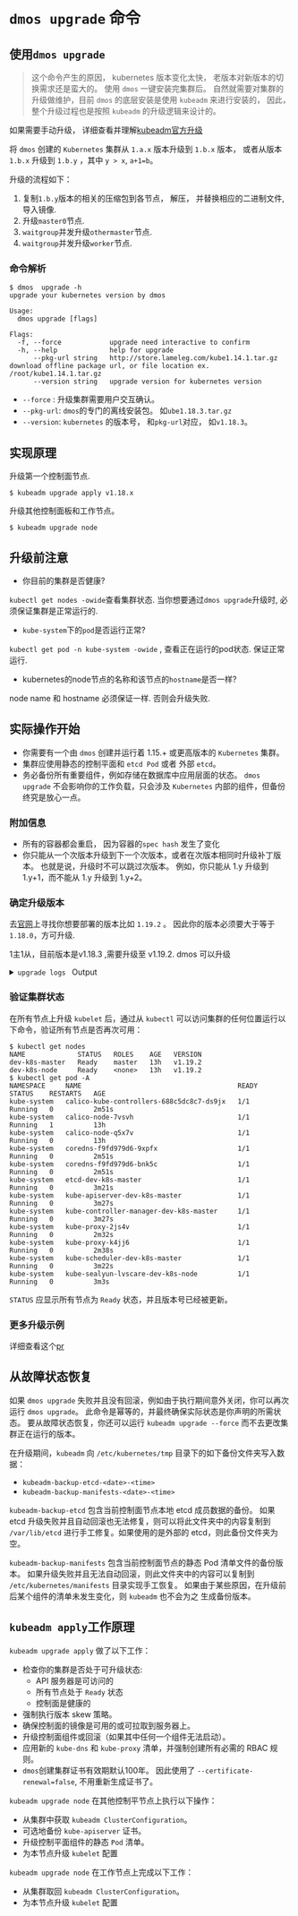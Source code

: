# `dmos upgrade` 命令

## 使用`dmos upgrade`

> 这个命令产生的原因， kubernetes 版本变化太快， 老版本对新版本的切换需求还是蛮大的。 使用 `dmos` 一键安装完集群后。
> 自然就需要对集群的升级做维护，目前 `dmos` 的底层安装是使用 `kubeadm` 来进行安装的， 因此，整个升级过程也是按照 `kubeadm` 的升级逻辑来设计的。

如果需要手动升级， 详细查看并理解[kubeadm官方升级](https://kubernetes.io/zh/docs/tasks/administer-cluster/kubeadm/kubeadm-upgrade/)

将 `dmos` 创建的 `Kubernetes` 集群从 `1.a.x` 版本升级到 `1.b.x` 版本， 或者从版本 `1.b.x` 升级到 `1.b.y` ，其中 `y > x`,  `a+1=b`。

升级的流程如下：

1. 复制`1.b.y`版本的相关的压缩包到各节点， 解压， 并替换相应的二进制文件, 导入镜像.
2. 升级`master0`节点.
3. `waitgroup`并发升级`othermaster`节点.
4. `waitgroup`并发升级`worker`节点.

### 命令解析

```shell
$ dmos  upgrade -h
upgrade your kubernetes version by dmos

Usage:
  dmos upgrade [flags]

Flags:
  -f, --force            upgrade need interactive to confirm
  -h, --help             help for upgrade
      --pkg-url string   http://store.lameleg.com/kube1.14.1.tar.gz download offline package url, or file location ex. /root/kube1.14.1.tar.gz
      --version string   upgrade version for kubernetes version
```

- `--force` : 升级集群需要用户交互确认。 
- `--pkg-url`: `dmos`的专门的离线安装包。 如`ube1.18.3.tar.gz`
- `--version`:  `kubernetes` 的版本号， 和`pkg-url`对应， 如`v1.18.3`。

## 实现原理

升级第一个控制面节点.

```shell
$ kubeadm upgrade apply v1.18.x
```

升级其他控制面板和工作节点。

```shell
$ kubeadm upgrade node
```

## 升级前注意

- 你目前的集群是否健康? 

`kubectl get nodes -owide`查看集群状态. 当你想要通过`dmos upgrade`升级时, 必须保证集群是正常运行的.

- `kube-system`下的`pod`是否运行正常? 

`kubectl get pod -n kube-system -owide` , 查看正在运行的pod状态. 保证正常运行.

- kubernetes的node节点的名称和该节点的`hostname`是否一样? 

node name 和 hostname 必须保证一样. 否则会升级失败. 

## 实际操作开始

- 你需要有一个由 `dmos` 创建并运行着 1.15.+ 或更高版本的 `Kubernetes` 集群。
- 集群应使用静态的控制平面和 `etcd Pod` 或者 外部 `etcd`。
- 务必备份所有重要组件，例如存储在数据库中应用层面的状态。 `dmos upgrade` 不会影响你的工作负载，只会涉及 `Kubernetes` 内部的组件，但备份终究是放心一点。

### 附加信息

- 所有的容器都会重启， 因为容器的`spec hash` 发生了变化
- 你只能从一个次版本升级到下一个次版本，或者在次版本相同时升级补丁版本。 也就是说，升级时不可以跳过次版本。 例如，你只能从 1.y 升级到 1.y+1，而不能从 1.y 升级到 1.y+2。

### 确定升级版本

去[官网](http://store.lameleg.com/)上寻找你想要部署的版本比如 `1.19.2` 。 因此你的版本必须要大于等于`1.18.0`，方可升级.

1主1从，目前版本是v1.18.3 ,需要升级至 v1.19.2. dmos 可以升级

<details><summary><code>upgrade logs </code> Output</summary><br><pre>

```
$  kubectl get nodes
NAME             STATUS   ROLES    AGE     VERSION
dev-k8s-master   Ready    master   3h49m   v1.18.3
dev-k8s-node     Ready    <none>   3h48m   v1.18.3
$ dmos upgrade --version v1.19.2 --pkg-url /root/kube1.19.2.tar.gz -f | tee -a upgrade.1183-1192.log 
09:45:06 [INFO] [ssh.go:12] [ssh][192.168.160.243:22] hostname
09:45:17 [DEBG] [ssh.go:24] [ssh][192.168.160.243:22]command result is: dev-k8s-master

09:45:17 [INFO] [ssh.go:12] [ssh][192.168.160.244:22] hostname
09:45:18 [DEBG] [ssh.go:24] [ssh][192.168.160.244:22]command result is: dev-k8s-node

09:45:48 [INFO] [ssh.go:57] [ssh][192.168.160.244:22] mkdir -p /root || true
09:45:48 [INFO] [ssh.go:57] [ssh][192.168.160.243:22] mkdir -p /root || true
09:45:48 [DEBG] [download.go:29] [192.168.160.244:22]please wait for mkDstDir
09:45:48 [INFO] [ssh.go:12] [ssh][192.168.160.244:22] ls -l /root/kube1.19.2.tar.gz 2>/dev/null |wc -l
09:45:48 [DEBG] [download.go:29] [192.168.160.243:22]please wait for mkDstDir
09:45:48 [INFO] [ssh.go:12] [ssh][192.168.160.243:22] ls -l /root/kube1.19.2.tar.gz 2>/dev/null |wc -l
09:45:49 [DEBG] [ssh.go:24] [ssh][192.168.160.244:22]command result is: 1

09:45:49 [WARN] [download.go:35] [192.168.160.244:22]SendPackage: file is exist
09:45:49 [DEBG] [download.go:44] [192.168.160.244:22]please wait for after hook
09:45:49 [INFO] [ssh.go:57] [ssh][192.168.160.244:22] cd /root && rm -rf kube && tar zxvf kube1.19.2.tar.gz  && cd /root/kube/shell && rm -f ../bin/dmos && (docker load -i ../images/images.tar || ture) && cp -f ../bin/* /usr/bin/ 
09:45:49 [DEBG] [ssh.go:24] [ssh][192.168.160.243:22]command result is: 1

09:45:49 [WARN] [download.go:35] [192.168.160.243:22]SendPackage: file is exist
09:45:49 [DEBG] [download.go:44] [192.168.160.243:22]please wait for after hook
09:45:49 [INFO] [ssh.go:57] [ssh][192.168.160.243:22] cd /root && rm -rf kube && tar zxvf kube1.19.2.tar.gz  && cd /root/kube/shell && rm -f ../bin/dmos && (docker load -i ../images/images.tar || ture) && cp -f ../bin/* /usr/bin/ 
09:45:49 [INFO] [ssh.go:50] [192.168.160.244:22] kube/
09:45:50 [INFO] [ssh.go:50] [192.168.160.243:22] kube/
09:45:50 [INFO] [ssh.go:50] [192.168.160.243:22] kube/shell/master.sh
09:45:50 [INFO] [ssh.go:50] [192.168.160.243:22] kube/shell/docker.sh
09:46:03 [INFO] [ssh.go:50] [192.168.160.243:22] kube/bin/kubectl
09:46:08 [INFO] [ssh.go:50] [192.168.160.243:22] kube/bin/crictl
09:46:12 [INFO] [ssh.go:50] [192.168.160.243:22] kube/bin/conntrack
09:46:12 [INFO] [ssh.go:50] [192.168.160.243:22] kube/bin/kubeadm
09:46:14 [INFO] [ssh.go:50] [192.168.160.243:22] kube/bin/kubelet-pre-start.sh
09:46:14 [INFO] [ssh.go:50] [192.168.160.243:22] kube/conf/kubeadm.yaml
09:46:14 [INFO] [ssh.go:50] [192.168.160.243:22] kube/docker/docker.tgz
09:46:18 [INFO] [ssh.go:50] [192.168.160.243:22] kube/docker/README.md
09:46:34 [INFO] [ssh.go:50] [192.168.160.244:22] kube/bin/kubectl
09:46:35 [INFO] [ssh.go:50] [192.168.160.244:22] kube/bin/crictl
09:46:40 [INFO] [ssh.go:50] [192.168.160.244:22] kube/bin/conntrack
09:46:40 [INFO] [ssh.go:50] [192.168.160.244:22] kube/bin/kubeadm
09:46:58 [INFO] [ssh.go:50] [192.168.160.244:22] kube/bin/kubelet-pre-start.sh
09:46:58 [INFO] [ssh.go:50] [192.168.160.244:22] kube/conf/kubeadm.yaml
09:47:28 [INFO] [ssh.go:50] [192.168.160.244:22] kube/docker/README.md
09:48:19 [INFO] [ssh.go:50] [192.168.160.243:22] kube/images/README.md
09:49:05 [INFO] [ssh.go:50] [192.168.160.243:22] Loaded image: fanux/lvscare:latest
09:49:05 [INFO] [ssh.go:50] [192.168.160.243:22] Loaded image: calico/node:v3.8.2
09:49:05 [INFO] [ssh.go:50] [192.168.160.243:22] Loaded image: calico/cni:v3.8.2
09:49:05 [INFO] [ssh.go:50] [192.168.160.243:22] Loaded image: calico/kube-controllers:v3.8.2
09:49:05 [INFO] [ssh.go:50] [192.168.160.243:22] Loaded image: k8s.gcr.io/kube-proxy:v1.19.2
09:49:05 [INFO] [ssh.go:50] [192.168.160.243:22] Loaded image: k8s.gcr.io/kube-apiserver:v1.19.2
09:49:05 [INFO] [ssh.go:50] [192.168.160.243:22] Loaded image: k8s.gcr.io/kube-scheduler:v1.19.2
09:49:05 [INFO] [ssh.go:50] [192.168.160.243:22] Loaded image: calico/pod2daemon-flexvol:v3.8.2
09:49:05 [INFO] [ssh.go:50] [192.168.160.243:22] Loaded image: k8s.gcr.io/kube-controller-manager:v1.19.2
09:49:05 [INFO] [ssh.go:50] [192.168.160.243:22] Loaded image: k8s.gcr.io/etcd:3.4.13-0
09:49:05 [INFO] [ssh.go:50] [192.168.160.243:22] Loaded image: k8s.gcr.io/coredns:1.7.0
09:50:08 [INFO] [ssh.go:50] [192.168.160.244:22] kube/images/README.md
09:50:53 [INFO] [ssh.go:50] [192.168.160.244:22] Loaded image: fanux/lvscare:latest
09:50:53 [INFO] [ssh.go:50] [192.168.160.244:22] Loaded image: k8s.gcr.io/pause:3.2
09:50:53 [INFO] [ssh.go:50] [192.168.160.244:22] Loaded image: calico/node:v3.8.2
09:50:53 [INFO] [ssh.go:50] [192.168.160.244:22] Loaded image: calico/cni:v3.8.2
09:50:53 [INFO] [ssh.go:50] [192.168.160.244:22] Loaded image: calico/kube-controllers:v3.8.2
70dc90064d8e: Loading layer  38.81MB/38.81MB
Loaded image: k8s.gcr.io/kube-proxy:v1.19.24:22] Loading layer  393.2kB/38.81MB
79d541cda6cb: Loading layer  3.041MB/3.041MB
e9933a1f21f5: Loading layer  1.734MB/1.734MB
77f46c47e69e: Loading layer  115.2MB/115.2MB
Loaded image: k8s.gcr.io/kube-apiserver:v1.19.2] 
ba332c8caa08: Loading layer  42.13MB/42.13MB
Loaded image: k8s.gcr.io/kube-scheduler:v1.19.2] 
09:51:29 [INFO] [ssh.go:50] [192.168.160.244:22] Loaded image: calico/pod2daemon-flexvol:v3.8.2
4d66a4f52b24: Loading layer  107.2MB/107.2MB
Loaded image: k8s.gcr.io/kube-controller-manager:v1.19.2
d72a74c56330: Loading layer  3.031MB/3.031MB
d61c79b29299: Loading layer   2.13MB/2.13MB
1a4e46412eb0: Loading layer  225.3MB/225.3MB
bfa5849f3d09: Loading layer   2.19MB/2.19MB
bb63b9467928: Loading layer  21.98MB/21.98MB
Loaded image: k8s.gcr.io/etcd:3.4.13-060.244:22] 
96d17b0b58a7: Loading layer  45.02MB/45.02MB
Loaded image: k8s.gcr.io/coredns:1.7.060.244:22] 
09:51:35 [ALRT] [upgrade.go:67] UpgradeMaster0
09:51:35 [ALRT] [upgrade.go:94] fist to drain node dev-k8s-master
09:51:35 [INFO] [ssh.go:57] [ssh][192.168.160.243:22] kubectl drain dev-k8s-master --ignore-daemonsets
09:51:38 [INFO] [ssh.go:50] [192.168.160.243:22] node/dev-k8s-master cordoned
09:51:38 [INFO] [ssh.go:50] [192.168.160.243:22] WARNING: ignoring DaemonSet-managed Pods: kube-system/calico-node-7vsvh, kube-system/kube-proxy-f5vcc
09:51:38 [INFO] [ssh.go:50] [192.168.160.243:22] evicting pod kube-system/coredns-66bff467f8-rfx86
09:52:08 [INFO] [ssh.go:50] [192.168.160.243:22] pod/coredns-66bff467f8-z2zpq evicted
09:52:08 [ALRT] [upgrade.go:102] second to exec kubeadm upgrade node on dev-k8s-master
09:52:08 [INFO] [ssh.go:57] [ssh][192.168.160.243:22] kubeadm upgrade apply --certificate-renewal=false  --yes v1.19.2
09:52:09 [INFO] [ssh.go:50] [192.168.160.243:22] [upgrade/config] Making sure the configuration is correct:
09:52:11 [INFO] [ssh.go:50] [192.168.160.243:22] W0924 09:52:11.037253  129003 kubelet.go:205] detected "systemd" as the Docker cgroup driver, the provided value "cgroupfs" in "KubeletConfiguration" will be overrided
09:52:11 [INFO] [ssh.go:50] [192.168.160.243:22] [preflight] Running pre-flight checks.
09:52:11 [INFO] [ssh.go:50] [192.168.160.243:22] [upgrade] Running cluster health checks
09:52:16 [INFO] [ssh.go:50] [192.168.160.243:22] [upgrade/version] You have chosen to change the cluster version to "v1.19.2"
09:52:16 [INFO] [ssh.go:50] [192.168.160.243:22] [upgrade/versions] Cluster version: v1.18.3
09:52:16 [INFO] [ssh.go:50] [192.168.160.243:22] [upgrade/prepull] Pulling images required for setting up a Kubernetes cluster
09:52:16 [INFO] [ssh.go:50] [192.168.160.243:22] [upgrade/apply] Upgrading your Static Pod-hosted control plane to version "v1.19.2"...
09:52:16 [INFO] [ssh.go:50] [192.168.160.243:22] Static pod: kube-apiserver-dev-k8s-master hash: 24a39fba2c7e2f71b2a1a965e28e43f7
09:52:16 [INFO] [ssh.go:50] [192.168.160.243:22] Static pod: kube-controller-manager-dev-k8s-master hash: a275fe1cd259aa3018f3f1d7c0e7a636
09:52:16 [INFO] [ssh.go:50] [192.168.160.243:22] Static pod: kube-scheduler-dev-k8s-master hash: 695b0d5342155481b9239a61ff533e4d
09:52:16 [INFO] [ssh.go:50] [192.168.160.243:22] [upgrade/etcd] Upgrading to TLS for etcd
09:52:26 [INFO] [ssh.go:50] [192.168.160.243:22] Static pod: etcd-dev-k8s-master hash: d4798542254a842faf3d6a0fb87d0ed6
09:52:26 [INFO] [ssh.go:50] [192.168.160.243:22] [upgrade/staticpods] Preparing for "etcd" upgrade
09:52:26 [INFO] [ssh.go:50] [192.168.160.243:22] [upgrade/staticpods] Moved new manifest to "/etc/kubernetes/manifests/etcd.yaml" and backed up old manifest to "/etc/kubernetes/tmp/kubeadm-backup-manifests-2020-09-24-09-52-16/etcd.yaml"
09:52:55 [INFO] [ssh.go:50] [192.168.160.243:22] Static pod: etcd-dev-k8s-master hash: d4798542254a842faf3d6a0fb87d0ed6
09:54:32 [INFO] [ssh.go:50] [192.168.160.243:22] Static pod: etcd-dev-k8s-master hash: 4c3c12c30b28ef42f86f638eb399f6cd
09:54:32 [INFO] [ssh.go:50] [192.168.160.243:22] [apiclient] Found 1 Pods for label selector component=etcd
09:54:38 [INFO] [ssh.go:50] [192.168.160.243:22] [upgrade/staticpods] Component "etcd" upgraded successfully!
09:54:38 [INFO] [ssh.go:50] [192.168.160.243:22] [upgrade/etcd] Waiting for etcd to become available
09:54:38 [INFO] [ssh.go:50] [192.168.160.243:22] [upgrade/staticpods] Writing new Static Pod manifests to "/etc/kubernetes/tmp/kubeadm-upgraded-manifests524365294"
09:54:38 [INFO] [ssh.go:50] [192.168.160.243:22] [upgrade/staticpods] Preparing for "kube-apiserver" upgrade
09:54:38 [INFO] [ssh.go:50] [192.168.160.243:22] Static pod: kube-apiserver-dev-k8s-master hash: 24a39fba2c7e2f71b2a1a965e28e43f7
09:54:45 [INFO] [ssh.go:50] [192.168.160.243:22] Static pod: kube-apiserver-dev-k8s-master hash: 24a39fba2c7e2f71b2a1a965e28e43f7
09:54:45 [INFO] [ssh.go:50] [192.168.160.243:22] Static pod: kube-apiserver-dev-k8s-master hash: 24a39fba2c7e2f71b2a1a965e28e43f7
09:54:45 [INFO] [ssh.go:50] [192.168.160.243:22] Static pod: kube-apiserver-dev-k8s-master hash: 82a2f948bad5b581cc911fa3bf28510e
09:54:45 [INFO] [ssh.go:50] [192.168.160.243:22] [apiclient] Found 1 Pods for label selector component=kube-apiserver
09:54:48 [INFO] [ssh.go:50] [192.168.160.243:22] [upgrade/staticpods] Component "kube-apiserver" upgraded successfully!
09:54:48 [INFO] [ssh.go:50] [192.168.160.243:22] Static pod: kube-controller-manager-dev-k8s-master hash: a275fe1cd259aa3018f3f1d7c0e7a636
09:54:49 [INFO] [ssh.go:50] [192.168.160.243:22] Static pod: kube-controller-manager-dev-k8s-master hash: 8e40ab517d1fc1b502ea4dc16d578e58
09:54:51 [INFO] [ssh.go:50] [192.168.160.243:22] [upgrade/staticpods] Component "kube-controller-manager" upgraded successfully!
09:54:51 [INFO] [ssh.go:50] [192.168.160.243:22] Static pod: kube-scheduler-dev-k8s-master hash: 695b0d5342155481b9239a61ff533e4d
09:54:51 [INFO] [ssh.go:50] [192.168.160.243:22] Static pod: kube-scheduler-dev-k8s-master hash: 93ed9f6b7a13fc84a2d5afc20ac0dee9
09:54:51 [INFO] [ssh.go:50] [192.168.160.243:22] [apiclient] Found 1 Pods for label selector component=kube-scheduler
09:54:53 [INFO] [ssh.go:50] [192.168.160.243:22] [upgrade/staticpods] Component "kube-scheduler" upgraded successfully!
09:54:53 [INFO] [ssh.go:50] [192.168.160.243:22] [upload-config] Storing the configuration used in ConfigMap "kubeadm-config" in the "kube-system" Namespace
09:54:54 [INFO] [ssh.go:50] [192.168.160.243:22] [kubelet] Creating a ConfigMap "kubelet-config-1.19" in namespace kube-system with the configuration for the kubelets in the cluster
09:54:54 [INFO] [ssh.go:50] [192.168.160.243:22] [kubelet-start] Writing kubelet configuration to file "/var/lib/kubelet/config.yaml"
09:54:54 [INFO] [ssh.go:50] [192.168.160.243:22] [bootstrap-token] configured RBAC rules to allow Node Bootstrap tokens to get nodes
09:54:54 [INFO] [ssh.go:50] [192.168.160.243:22] [bootstrap-token] configured RBAC rules to allow Node Bootstrap tokens to post CSRs in order for nodes to get long term certificate credentials
09:54:54 [INFO] [ssh.go:50] [192.168.160.243:22] [bootstrap-token] configured RBAC rules to allow the csrapprover controller automatically approve CSRs from a Node Bootstrap Token
09:54:54 [INFO] [ssh.go:50] [192.168.160.243:22] [bootstrap-token] configured RBAC rules to allow certificate rotation for all node client certificates in the cluster
09:54:56 [INFO] [ssh.go:50] [192.168.160.243:22] [addons] Applied essential addon: CoreDNS
09:54:57 [INFO] [ssh.go:50] [192.168.160.243:22] [addons] Applied essential addon: kube-proxy
09:54:57 [ALRT] [upgrade.go:116] third to restart kubelet on dev-k8s-master
09:54:57 [INFO] [ssh.go:57] [ssh][192.168.160.243:22] systemctl daemon-reload && systemctl restart kubelet
09:55:09 [ALRT] [upgrade.go:127] fourth to uncordon node, 10 seconds to wait for dev-k8s-master ready
09:55:19 [ALRT] [upgrade.go:132] fifth to judge dev-k8s-master nodes is ready
09:55:19 [ALRT] [upgrade.go:74] UpgradeNodes
09:55:19 [ALRT] [upgrade.go:94] fist to drain node dev-k8s-node
09:55:19 [INFO] [ssh.go:57] [ssh][192.168.160.243:22] kubectl drain dev-k8s-node --ignore-daemonsets
09:55:19 [INFO] [ssh.go:50] [192.168.160.243:22] node/dev-k8s-node cordoned
09:55:19 [INFO] [ssh.go:50] [192.168.160.243:22] WARNING: ignoring DaemonSet-managed Pods: kube-system/calico-node-q5x7v, kube-system/kube-proxy-5m9d2
09:55:19 [INFO] [ssh.go:50] [192.168.160.243:22] evicting pod kube-system/calico-kube-controllers-688c5dc8c7-xnr2h
09:55:19 [INFO] [ssh.go:50] [192.168.160.243:22] evicting pod kube-system/coredns-66bff467f8-t5rl8
09:55:23 [INFO] [ssh.go:50] [192.168.160.243:22] pod/coredns-66bff467f8-hcsmp evicted
09:55:23 [ALRT] [upgrade.go:102] second to exec kubeadm upgrade node on dev-k8s-node
09:55:23 [INFO] [ssh.go:57] [ssh][192.168.160.244:22] kubeadm upgrade node --certificate-renewal=false
09:55:26 [INFO] [ssh.go:50] [192.168.160.244:22] [upgrade] Reading configuration from the cluster...
09:55:29 [INFO] [ssh.go:50] [192.168.160.244:22] [preflight] Running pre-flight checks
09:55:29 [INFO] [ssh.go:50] [192.168.160.244:22] [kubelet-start] Writing kubelet configuration to file "/var/lib/kubelet/config.yaml"
09:55:29 [ALRT] [upgrade.go:116] third to restart kubelet on dev-k8s-node
09:55:29 [INFO] [ssh.go:57] [ssh][192.168.160.244:22] systemctl daemon-reload && systemctl restart kubelet
09:55:38 [ALRT] [upgrade.go:127] fourth to uncordon node, 10 seconds to wait for dev-k8s-node ready
09:55:48 [ALRT] [upgrade.go:132] fifth to judge dev-k8s-node nodes is ready

```

</pre></details>

### 验证集群状态

在所有节点上升级 `kubelet` 后，通过从 `kubectl` 可以访问集群的任何位置运行以下命令，验证所有节点是否再次可用：

```shell
$ kubectl get nodes
NAME             STATUS   ROLES    AGE   VERSION
dev-k8s-master   Ready    master   13h   v1.19.2
dev-k8s-node     Ready    <none>   13h   v1.19.2
$ kubectl get pod -A
NAMESPACE     NAME                                       READY   STATUS    RESTARTS   AGE
kube-system   calico-kube-controllers-688c5dc8c7-ds9jx   1/1     Running   0          2m51s
kube-system   calico-node-7vsvh                          1/1     Running   1          13h
kube-system   calico-node-q5x7v                          1/1     Running   0          13h
kube-system   coredns-f9fd979d6-9xpfx                    1/1     Running   0          2m51s
kube-system   coredns-f9fd979d6-bnk5c                    1/1     Running   0          2m51s
kube-system   etcd-dev-k8s-master                        1/1     Running   0          3m21s
kube-system   kube-apiserver-dev-k8s-master              1/1     Running   0          3m27s
kube-system   kube-controller-manager-dev-k8s-master     1/1     Running   0          3m27s
kube-system   kube-proxy-2js4v                           1/1     Running   0          2m32s
kube-system   kube-proxy-k4jj6                           1/1     Running   0          2m38s
kube-system   kube-scheduler-dev-k8s-master              1/1     Running   0          3m22s
kube-system   kube-sealyun-lvscare-dev-k8s-node          1/1     Running   0          3m3s
```

`STATUS` 应显示所有节点为 `Ready` 状态，并且版本号已经被更新。

### 更多升级示例

详细查看这个[pr](https://github.com/fanux/dmos/pull/481)

## 从故障状态恢复

如果 `dmos upgrade` 失败并且没有回滚，例如由于执行期间意外关闭，你可以再次运行 `dmos upgrade`。 此命令是幂等的，并最终确保实际状态是你声明的所需状态。 要从故障状态恢复，你还可以运行 `kubeadm upgrade --force` 而不去更改集群正在运行的版本。

在升级期间，`kubeadm` 向 `/etc/kubernetes/tmp` 目录下的如下备份文件夹写入数据：

- `kubeadm-backup-etcd-<date>-<time>`
- `kubeadm-backup-manifests-<date>-<time>`

`kubeadm-backup-etcd` 包含当前控制面节点本地 etcd 成员数据的备份。 如果 etcd 升级失败并且自动回滚也无法修复，则可以将此文件夹中的内容复制到 `/var/lib/etcd` 进行手工修复。如果使用的是外部的 etcd，则此备份文件夹为空。

`kubeadm-backup-manifests` 包含当前控制面节点的静态 Pod 清单文件的备份版本。 如果升级失败并且无法自动回滚，则此文件夹中的内容可以复制到 `/etc/kubernetes/manifests` 目录实现手工恢复。 如果由于某些原因，在升级前后某个组件的清单未发生变化，则 `kubeadm` 也不会为之 生成备份版本。

## `kubeadm apply`工作原理

`kubeadm upgrade apply` 做了以下工作：

- 检查你的集群是否处于可升级状态:
  - API 服务器是可访问的
  - 所有节点处于 `Ready` 状态
  - 控制面是健康的
- 强制执行版本 skew 策略。
- 确保控制面的镜像是可用的或可拉取到服务器上。
- 升级控制面组件或回滚（如果其中任何一个组件无法启动）。
- 应用新的 `kube-dns` 和 `kube-proxy` 清单，并强制创建所有必需的 RBAC 规则。
- `dmos`创建集群证书有效期默认100年。 因此使用了 `--certificate-renewal=false`, 不用重新生成证书了。

`kubeadm upgrade node` 在其他控制平节点上执行以下操作：

- 从集群中获取 `kubeadm ClusterConfiguration`。
- 可选地备份 `kube-apiserver` 证书。
- 升级控制平面组件的静态 `Pod` 清单。
- 为本节点升级 `kubelet` 配置

`kubeadm upgrade node` 在工作节点上完成以下工作：

- 从集群取回 `kubeadm ClusterConfiguration`。
- 为本节点升级 `kubelet` 配置

